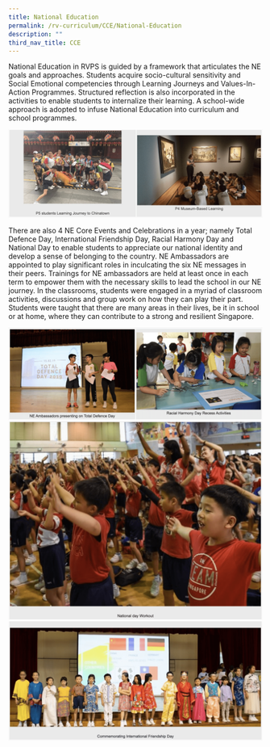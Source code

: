```yaml
---
title: National Education
permalink: /rv-curriculum/CCE/National-Education
description: ""
third_nav_title: CCE
---
```

National Education in RVPS is guided by a framework that articulates the NE goals and approaches. Students acquire socio-cultural sensitivity and Social Emotional competencies through Learning Journeys and Values-In-Action Programmes. Structured reflection is also incorporated in the activities to enable students to internalize their learning. A school-wide approach is adopted to infuse National Education into curriculum and school programmes.

![](/images/RV%20Curriculum/Character%20and%20Citizenship%20Ed/National%20Education/photo_6235498026902859940_w.png)

There are also 4 NE Core Events and Celebrations in a year; namely Total Defence Day, International Friendship Day, Racial Harmony Day and National Day to enable students to appreciate our national identity and develop a sense of belonging to the country. NE Ambassadors are appointed to play significant roles in inculcating the six NE messages in their peers. Trainings for NE ambassadors are held at least once in each term to empower them with the necessary skills to lead the school in our NE journey. In the classrooms, students were engaged in a myriad of classroom activities, discussions and group work on how they can play their part. Students were taught that there are many areas in their lives, be it in school or at home, where they can contribute to a strong and resilient Singapore.

![](/images/RV%20Curriculum/Character%20and%20Citizenship%20Ed/National%20Education/photo_6235498026902859941_w.png)
![](/images/RV%20Curriculum/Character%20and%20Citizenship%20Ed/National%20Education/photo_6235498026902859942_w.png)
![](/images/RV%20Curriculum/Character%20and%20Citizenship%20Ed/National%20Education/photo_6235498026902859943_w.png)